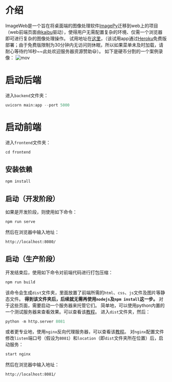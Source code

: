 # 介绍
ImageWeb是一个旨在将桌面端的图像处理软件[ImagePy](https://github.com/Image-Py/imagepy)迁移到web上的项目（web前端页面由[kaibu](https://github.com/imjoy-team/kaibu)驱动），使得用户无需配置复杂的环境、仅需一个浏览器即可进行复杂的图像处理操作。
试用地址在[这里](https://imagepy-on-web.herokuapp.com/#/)，（该试用app通过[Heroku](https://www.heroku.com/)免费版部署；由于免费版限制为30分钟内无访问则休眠，所以如果菜单未及时加载，请耐心等待约16秒~~此处欢迎服务器资源赞助😃）。
如下是硬币分割的一个案例录像：
![mov](docs/imageweb_small.gif)
# 启动后端
进入`backend`文件夹：
```python
uvicorn main:app --port 5000
```

# 启动前端
进入`frontend`文件夹：
```js
cd frontend
```
## 安装依赖
```js
npm install
```

## 启动（开发阶段）
如果是开发阶段，则使用如下命令：
```js
npm run serve
```

然后在浏览器中输入地址：
```html
http://localhost:8080/
```

## 启动（生产阶段）
开发结束后，使用如下命令对前端代码进行打包压缩：
```js
npm run build
```
该命令会生成`dist`文件夹，里面放置了前端所需的`html`、`css`、`js`文件及图片等静态文件。
**得到该文件夹后，后续就无需再使用`nodejs`及`npm install`这一步。**
对于这些页面，需要启动一个服务器来托管它们。
简单地，可以使用python内置的一个测试服务器来查看效果。可以查看该[教程](https://developer.mozilla.org/zh-CN/docs/Learn/Common_questions/set_up_a_local_testing_server)。
进入`dist`文件夹，然后：
```python
python -m http.server 8081
```
或者更专业地，使用`nginx`反向代理服务器，可以查看该[教程](https://www.cnblogs.com/taiyonghai/p/9402734.html)。
对`nginx`配置文件修改`listen`端口号（假设为`8081`）和`location`（即`dist`文件夹所在位置）后，启动服务：
```js
start nginx
```
然后在浏览器中输入地址：
```html
http://localhost:8081/
```


<!-- # 启动主程序
进入`app`文件夹：
```python
python -m http.server 7788
``` -->
<!-- # 登录页面
浏览器中输入：
```html
http://0.0.0.0:7788
```
 -->
